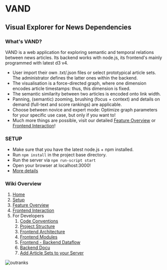 # VAND #

## Visual Explorer for News Dependencies

### What's VAND?
VAND is a web application for exploring semantic and temporal relations between news articles.
Its backend works with node.js, its frontend's mainly programmed with latest d3 v4.
* User import their own .txt/.json files or select prototypical article sets. The administrator
defines the latter ones within the backend. 
* The visualisation is a force-directed graph, where one dimension encodes 
article timestamps: thus, this dimension is fixed.
* The semantic similarity between two articles is encoded onto link 
width.
* Panning, (semantic) zooming, brushing (focus + context) and details on demand (full-text and score rankings) are applicable. 
* Choose between novice and expert mode: Optimize graph parameters for your specific use case, but only if you want to!
* Much more things are possible, visit our detailed [Feature Overview](https://github.com/fhamborg/semantictemporal-vis/wiki/Feature-Overview) or 
[Frontend Interaction](https://github.com/fhamborg/semantictemporal-vis/wiki/Frontend-Interaction)! 

### SETUP
* Make sure that you have the latest node.js + npm installed.
* Run `npm install` in the project base directory. 
* Run the server via `npm run-script start`
* Open your browser at localhost:3000!
* [More details](https://github.com/fhamborg/semantictemporal-vis/wiki/Setup)

### Wiki Overview
1. [Home](https://github.com/fhamborg/semantictemporal-vis/wiki)
2. [Setup](https://github.com/fhamborg/semantictemporal-vis/wiki/Setup)
3. [Feature Overview](https://github.com/fhamborg/semantictemporal-vis/wiki/Feature-Overview)
4. [Frontend Interaction](https://github.com/fhamborg/semantictemporal-vis/wiki/Frontend-Interaction)
5. For Developers
    1. [Code Conventions](https://github.com/fhamborg/semantictemporal-vis/wiki/Code-Conventions)
    2. [Project Structure](https://github.com/fhamborg/semantictemporal-vis/wiki/Project-Structure)
    3. [Frontend Architecture](https://github.com/fhamborg/semantictemporal-vis/wiki/Frontend-Architecture)
    4. [Frontend Modules](https://github.com/fhamborg/semantictemporal-vis/wiki/Frontend-Modules) 
    5. [Frontend - Backend Dataflow](https://github.com/fhamborg/semantictemporal-vis/wiki/Frontend---Backend-Communcation-(Data-flow))
    6. [Backend Docu](https://github.com/fhamborg/semantictemporal-vis/wiki/Backend)
    7. [Add Article Sets to your Server](https://github.com/fhamborg/semantictemporal-vis/wiki/Add-Article-Sets-to-your-Server)

![outranks](http://i.imgur.com/7XLpF8r.jpg)

